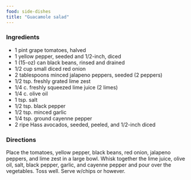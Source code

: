 ```yaml
---
food: side-dishes
title: "Guacamole salad"
---
```


### Ingredients

- 1 pint grape tomatoes, halved
- 1 yellow pepper, seeded and 1/2-inch, diced
- 1 (15-oz) can black beans, rinsed and drained
- 1/2 cup small diced red onion
- 2 tablespoons minced jalapeno peppers, seeded (2 peppers)
- 1/2 tsp. freshly grated lime zest
- 1/4 c. freshly squeezed lime juice (2 limes)
- 1/4 c. olive oil
- 1 tsp. salt
- 1/2 tsp. black pepper
- 1/2 tsp. minced garlic
- 1/4 tsp. ground cayenne pepper
- 2 ripe Hass avocados, seeded, peeled, and 1/2-inch diced

### Directions

Place the tomatoes, yellow pepper, black beans, red onion, jalapeno peppers, and lime zest in a large bowl. Whisk together the lime juice, olive oil, salt, black pepper, garlic, and cayenne pepper and pour over the vegetables. Toss well. Serve w/chips or however.
